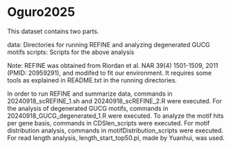 # Oguro2025

This dataset contains two parts.

data: Directories for running REFINE and analyzing degenerated GUCG motifs
scripts: Scripts for the above analysis

Note: REFINE was obtained from Riordan et al. NAR 39(4) 1501-1509, 2011 (PMID: 20959291), and modifed to fit our environment. It requires some tools as explained in README.txt in the running directories.

In order to run REFINE and summarize data, commands in 20240918_scREFINE_1.sh and 20240918_scREFINE_2.R were executed.
For the analysis of degenerated GUCG motifs, commands in 20240918_GUCG_degenerated_1.R were executed.
To analyze the motif hits per gene basis, commands in CDSlen_scripts were executed.
For motif distribution analysis, commands in motifDistribution_scripts were executed.
For read length analysis, length_start_top50.pl, made by Yuanhui, was used.
